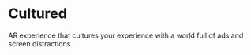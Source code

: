 # Cultured
AR experience that cultures your experience with a world full of ads and screen distractions.
